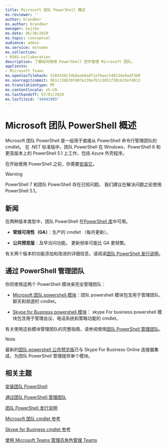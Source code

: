 ```yaml
---
title: Microsoft 团队 PowerShell 概述
ms.reviewer: ''
author: brandber
ms.author: brandber
manager: kojiko
ms.date: 06/30/2020
ms.topic: conceptual
audience: admin
ms.service: msteams
ms.collection:
- M365-collaboration
description: 了解如何使用 PowerShell 控件管理 Microsoft 团队。
appliesto:
- Microsoft Teams
ms.openlocfilehash: 5385430c7db8aab0adf1efbaec546134e9adf388
ms.sourcegitcommit: 9b1c138b39fd87e239a7b1c5051f30c633e7d813
ms.translationtype: MT
ms.contentlocale: zh-CN
ms.lasthandoff: 07/01/2020
ms.locfileid: "44943985"
---
```

# <a name="microsoft-teams-powershell-overview"></a>Microsoft 团队 PowerShell 概述

Microsoft 团队 PowerShell 是一组用于直接从 PowerShell 命令行管理团队的 cmdlet。 在 .NET 标准版中，团队 PowerShell 在 Windows、PowerShell 6 和更高版本上的 PowerShell 5.1 上工作，包括 Azure 外壳程序。

在开始使用 PowerShell 之前，你需要[安装它](teams-powershell-install.md)。 

> [!WARNING]
> PowerShell 7 和团队 PowerShell 存在已知问题。 我们建议在解决问题之前使用 PowerShell 5.1。

## <a name="releases"></a>新闻


在两种版本类型中，团队 PowerShell 在[PowerShell 库](https://www.powershellgallery.com/packages/MicrosoftTeams)中可用。

- **常规可用性（GA）**：生产的 cmdlet （每月更新）。

- **公共预览版**：及早访问功能。 更新频率可能比 GA 更频繁。

有关两个版本的功能添加和改进的详细信息，请阅读[团队 PowerShell 发行说明](teams-powershell-release-notes.md)。


## <a name="manage-teams-with-powershell"></a>通过 PowerShell 管理团队

你将使用这两个 PowerShell 模块来完全管理团队：

- [Microsoft 团队 powershell 模块](https://www.powershellgallery.com/packages/MicrosoftTeams/)：团队 powershell 模块包含用于管理团队、聊天和频道的 cmdlet。

- [Skype for Business powershell 模块](https://www.microsoft.com/download/details.aspx?id=39366)： skype For business powershell 模块包含用于管理会议、电话系统和策略功能的 cmdlet。

有关使用这些模块管理团队的完整指南，请参阅使用[团队 PowerShell 管理团队](teams-powershell-managing-teams.md)。

> [!NOTE]
> 最新的[团队 powershell 公共预览版](https://www.powershellgallery.com/packages/MicrosoftTeams/)已与 Skype For Business Online 连接器集成，为团队 PowerShell 管理提供单个模块。

## <a name="related-topics"></a>相关主题

[安装团队 PowerShell](teams-powershell-install.md)

[通过团队 PowerShell 管理团队](teams-powershell-managing-teams.md)

[团队 PowerShell 发行说明](teams-powershell-release-notes.md)

[Microsoft 团队 cmdlet 参考](https://docs.microsoft.com/powershell/teams/?view=teams-ps)

[Skype for Business cmdlet 参考](https://docs.microsoft.com/powershell/skype/intro?view=skype-ps)

[使用 Microsoft Teams 管理员角色管理 Teams](using-admin-roles.md)
